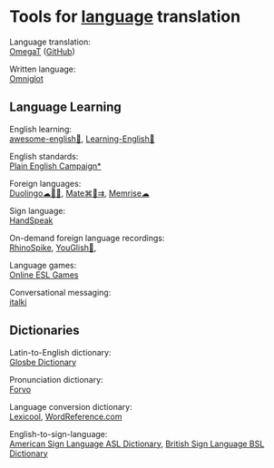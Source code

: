 
# Tools for [language](https://gainedin.site/language/) translation

Language translation:  
[OmegaT](https://omegat.org/) ([GitHub](https://github.com/omegat-org/omegat))

Written language:  
[Omniglot](https://www.omniglot.com/index.htm)

## Language Learning

English learning:  
[awesome-english💩](https://github.com/yvoronoy/awesome-english),
[Learning-English💩](https://github.com/Ventsislav-Yordanov/Learning-English)

English standards:  
[Plain English Campaign*](https://www.plainenglish.co.uk/)

Foreign languages:  
[Duolingo☁🍎🤖](https://www.duolingo.com/),
[Mate⌘🍎⇉](https://gikken.co/mate-translate/),
[Memrise☁](https://www.memrise.com/)

Sign language:  
[HandSpeak](https://www.handspeak.com/)

On-demand foreign language recordings:  
[RhinoSpike](https://rhinospike.com/),
[YouGlish🔌](https://youglish.com/),

Language games:  
[Online ESL Games](https://www.gamestolearnenglish.com/)

Conversational messaging:  
[italki](https://www.italki.com/)

## Dictionaries

Latin-to-English dictionary:  
[Glosbe Dictionary](https://glosbe.com/)

Pronunciation dictionary:  
[Forvo](https://forvo.com/)

Language conversion dictionary:  
[Lexicool](https://www.lexicool.com/),
[WordReference.com](https://www.wordreference.com/)

English-to-sign-language:  
[American Sign Language ASL Dictionary](https://www.signasl.org/),
[British Sign Language BSL Dictionary](https://www.signbsl.com/)
